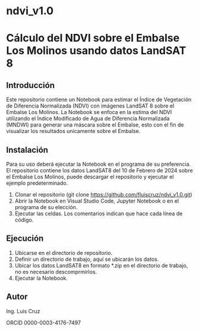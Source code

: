 # ndvi_v1.0
# Cálculo del NDVI sobre el Embalse Los Molinos usando datos LandSAT 8
## Introducción
Este repositorio contiene un Notebook para estimar el Índice de Vegetación de Diferencia Normalizada (NDVI) con imágenes LandSAT 8 sobre el Embalse Los Molinos. La Notebook se enfoca en la estima del NDVI utilizando el Índice Modificado de Agua de Diferencia Normalizada (MNDWI) para generar una máscara sobre el Embalse, esto con el fin de visualizar los resultados unicamente sobre el Embalse.
## Instalación
Para su uso deberá ejecutar la Notebook en el programa de su preferencia. El repositorio contiene los datos LandSAT8 del 10 de Febrero de 2024 sobre el Embalse Los Molinos, puede descargar el repositorio y ejecutar el ejemplo predeterminado.
1. Clonar el repositorio (git clone https://github.com/fluiscruz/ndvi_v1.0.git)
2. Abrir la Notebook en Visual Studio Code, Jupyter Notebook o en el programa de su elección.
3. Ejecutar las celdas. Los comentarios indican que hace cada línea de código.
## Ejecución
1. Ubicarse en el directorio de repositorio.
2. Definir un directorio de trabajo, aquí se ubicarán los datos.
3. Ubicar los datos LandSAT8 en formato *.zip en el directorio de trabajo, no es necesario descomprmirlos.
4. Ejecutar la Notebook.
## Autor
Ing. Luis Cruz

ORCID 0000-0003-4176-7497
